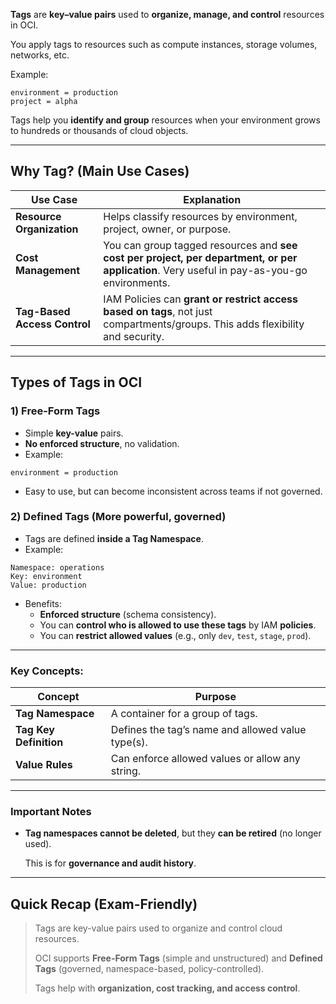 **Tags** are **key–value pairs** used to **organize, manage, and control** resources in OCI.

You apply tags to resources such as compute instances, storage volumes, networks, etc.

Example:

```
environment = production
project = alpha
```

Tags help you **identify and group** resources when your environment grows to hundreds or thousands of cloud objects.

---

## **Why Tag? (Main Use Cases)**

| Use Case | Explanation |
| --- | --- |
| **Resource Organization** | Helps classify resources by environment, project, owner, or purpose. |
| **Cost Management** | You can group tagged resources and **see cost per project, per department, or per application**. Very useful in pay-as-you-go environments. |
| **Tag-Based Access Control** | IAM Policies can **grant or restrict access based on tags**, not just compartments/groups. This adds flexibility and security. |

---

## **Types of Tags in OCI**

### 1) **Free-Form Tags**

- Simple **key-value** pairs.
- **No enforced structure**, no validation.
- Example:

```
environment = production
```

- Easy to use, but can become inconsistent across teams if not governed.

### 2) **Defined Tags** (More powerful, governed)

- Tags are defined **inside a Tag Namespace**.
- Example:

```
Namespace: operations
Key: environment
Value: production
```

- Benefits:
    - **Enforced structure** (schema consistency).
    - You can **control who is allowed to use these tags** by IAM **policies**.
    - You can **restrict allowed values** (e.g., only `dev`, `test`, `stage`, `prod`).

---

### Key Concepts:

| Concept | Purpose |
| --- | --- |
| **Tag Namespace** | A container for a group of tags. |
| **Tag Key Definition** | Defines the tag’s name and allowed value type(s). |
| **Value Rules** | Can enforce allowed values or allow any string. |

---

### Important Notes

- **Tag namespaces cannot be deleted**, but they **can be retired** (no longer used).
    
    This is for **governance and audit history**.
    

---

## Quick Recap (Exam-Friendly)

> Tags are key-value pairs used to organize and control cloud resources.
> 
> 
> OCI supports **Free-Form Tags** (simple and unstructured) and **Defined Tags** (governed, namespace-based, policy-controlled).
> 
> Tags help with **organization, cost tracking, and access control**.
>